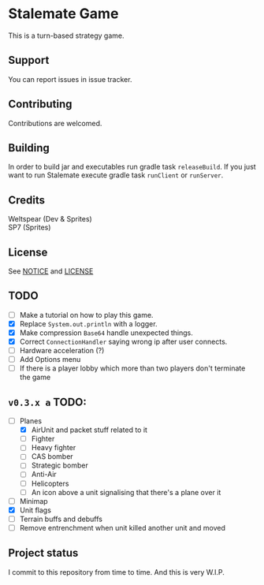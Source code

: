 # Stalemate Game
This is a turn-based strategy game.

## Support
You can report issues in issue tracker.

## Contributing
Contributions are welcomed.

## Building
In order to build jar and executables run gradle task `releaseBuild`. If you just want to run Stalemate execute gradle 
task `runClient` or `runServer`. 

## Credits
Weltspear (Dev & Sprites)\
SP7 (Sprites)

## License
See [NOTICE](NOTICE.md) and [LICENSE](LICENSE)

## TODO
- [ ] Make a tutorial on how to play this game.
- [x] Replace `System.out.println` with a logger.
- [x] Make compression `Base64` handle unexpected things.
- [x] Correct `ConnectionHandler` saying wrong ip after user connects.
- [ ] Hardware acceleration (?)
- [ ] Add Options menu
- [ ] If there is a player lobby which more than two players don't terminate the game
## `v0.3.x a` TODO:
- [ ] Planes
  - [x] AirUnit and packet stuff related to it
  - [ ] Fighter
  - [ ] Heavy fighter
  - [ ] CAS bomber
  - [ ] Strategic bomber
  - [ ] Anti-Air
  - [ ] Helicopters
  - [ ] An icon above a unit signalising that there's a plane over it
- [ ] Minimap
- [x] Unit flags
- [ ] Terrain buffs and debuffs
- [ ] Remove entrenchment when unit killed another unit and moved

## Project status
I commit to this repository from time to time. And this is very W.I.P.

